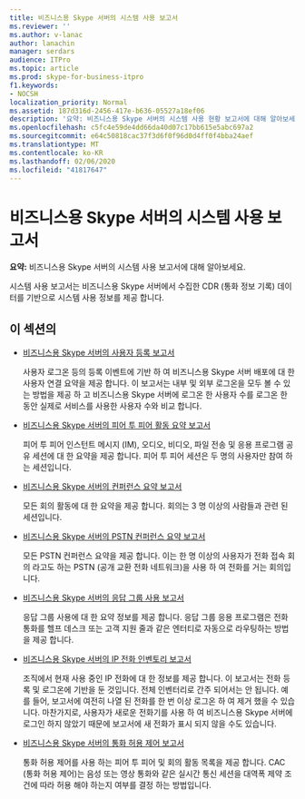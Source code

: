 ```yaml
---
title: 비즈니스용 Skype 서버의 시스템 사용 보고서
ms.reviewer: ''
ms.author: v-lanac
author: lanachin
manager: serdars
audience: ITPro
ms.topic: article
ms.prod: skype-for-business-itpro
f1.keywords:
- NOCSH
localization_priority: Normal
ms.assetid: 187d316d-2456-417e-b636-05527a18ef06
description: '요약: 비즈니스용 Skype 서버의 시스템 사용 현황 보고서에 대해 알아보세요.'
ms.openlocfilehash: c5fc4e59de4dd66da40d07c17bb615e5abc697a2
ms.sourcegitcommit: e64c50818cac37f3d6f0f96d0d4ff0f4bba24aef
ms.translationtype: MT
ms.contentlocale: ko-KR
ms.lasthandoff: 02/06/2020
ms.locfileid: "41817647"
---
```

# <a name="system-usage-reports-in-skype-for-business-server"></a>비즈니스용 Skype 서버의 시스템 사용 보고서
 
**요약:** 비즈니스용 Skype 서버의 시스템 사용 보고서에 대해 알아보세요.
  
시스템 사용 보고서는 비즈니스용 Skype 서버에서 수집한 CDR (통화 정보 기록) 데이터를 기반으로 시스템 사용 정보를 제공 합니다.
  
## <a name="in-this-section"></a>이 섹션의

- [비즈니스용 Skype 서버의 사용자 등록 보고서](user-registration-report.md)
    
    사용자 로그온 등의 등록 이벤트에 기반 하 여 비즈니스용 Skype 서버 배포에 대 한 사용자 연결 요약을 제공 합니다. 이 보고서는 내부 및 외부 로그온을 모두 볼 수 있는 방법을 제공 하 고 비즈니스용 Skype 서버에 로그온 한 사용자 수를 로그온 한 동안 실제로 서비스를 사용한 사용자 수와 비교 합니다.
    
- [비즈니스용 Skype 서버의 피어 투 피어 활동 요약 보고서](peer-to-peer-activity-summary-report.md)
    
    피어 투 피어 인스턴트 메시지 (IM), 오디오, 비디오, 파일 전송 및 응용 프로그램 공유 세션에 대 한 요약을 제공 합니다. 피어 투 피어 세션은 두 명의 사용자만 참여 하는 세션입니다.
    
- [비즈니스용 Skype 서버의 컨퍼런스 요약 보고서](conference-summary-report.md)
    
    모든 회의 활동에 대 한 요약을 제공 합니다. 회의는 3 명 이상의 사람들과 관련 된 세션입니다.
    
- [비즈니스용 Skype 서버의 PSTN 컨퍼런스 요약 보고서](pstn-conference-summary-report.md)
    
    모든 PSTN 컨퍼런스 요약을 제공 합니다. 이는 한 명 이상의 사용자가 전화 접속 회의 라고도 하는 PSTN (공개 교환 전화 네트워크)을 사용 하 여 전화를 거는 회의입니다.
    
- [비즈니스용 Skype 서버의 응답 그룹 사용 보고서](response-group-usage-report.md)
    
    응답 그룹 사용에 대 한 요약 정보를 제공 합니다. 응답 그룹 응용 프로그램은 전화 통화를 헬프 데스크 또는 고객 지원 줄과 같은 엔터티로 자동으로 라우팅하는 방법을 제공 합니다.
    
- [비즈니스용 Skype 서버의 IP 전화 인벤토리 보고서](ip-phone-inventory-report.md)
    
    조직에서 현재 사용 중인 IP 전화에 대 한 정보를 제공 합니다. 이 보고서는 전화 등록 및 로그온에 기반을 둔 것입니다. 전체 인벤터리로 간주 되어서는 안 됩니다. 예를 들어, 보고서에 여전히 나열 된 전화를 한 번 이상 로그온 하 여 제거 했을 수 있습니다. 마찬가지로, 사용자가 새로운 전화기를 사용 하 여 비즈니스용 Skype 서버에 로그인 하지 않았기 때문에 보고서에 새 전화가 표시 되지 않을 수도 있습니다.
    
- [비즈니스용 Skype 서버의 통화 허용 제어 보고서](call-admission-control-report.md)
    
    통화 허용 제어를 사용 하는 피어 투 피어 및 회의 활동 목록을 제공 합니다. CAC (통화 허용 제어)는 음성 또는 영상 통화와 같은 실시간 통신 세션을 대역폭 제약 조건에 따라 허용 해야 하는지 여부를 결정 하는 방법입니다.
    

